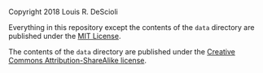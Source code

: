 Copyright 2018 Louis R. DeScioli

Everything in this repository except the contents of the `data` directory are published under the [MIT License](https://opensource.org/licenses/MIT).

The contents of the `data` directory are published under the [Creative Commons Attribution-ShareAlike license](https://creativecommons.org/licenses/by-sa/4.0/).

